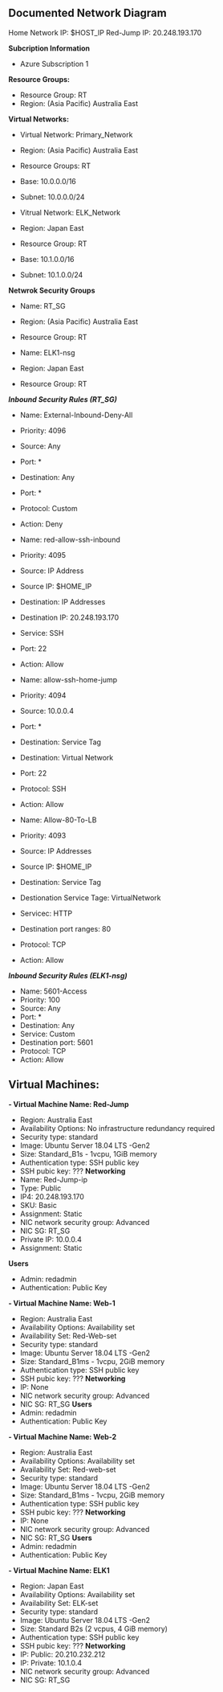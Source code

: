 ## Documented Network Diagram

Home Network IP: $HOST_IP
Red-Jump IP: 20.248.193.170

**Subcription Information**

- Azure Subscription 1

**Resource Groups:**

- Resource Group: RT
- Region: (Asia Pacific) Australia East

**Virtual Networks:**

- Virtual Network: Primary_Network
- Region: (Asia Pacific) Australia East
- Resource Groups: RT
- Base: 10.0.0.0/16
- Subnet: 10.0.0.0/24

- Vitrual Network: ELK_Network
- Region: Japan East
- Resource Group: RT
- Base: 10.1.0.0/16
- Subnet: 10.1.0.0/24

**Netwrok Security Groups**

- Name: RT_SG
- Region: (Asia Pacific) Australia East
- Resource Group: RT

- Name: ELK1-nsg
- Region: Japan East
- Resource Group: RT

***Inbound Security Rules (RT_SG)***

- Name: External-Inbound-Deny-All
- Priority: 4096
- Source: Any
- Port: *
- Destination: Any
- Port: *
- Protocol: Custom
- Action: Deny

- Name: red-allow-ssh-inbound
- Priority: 4095
- Source: IP Address 
- Source IP: $HOME_IP
- Destination: IP Addresses
- Destination IP: 20.248.193.170
- Service: SSH
- Port: 22
- Action: Allow


- Name: allow-ssh-home-jump
- Priority: 4094
- Source: 10.0.0.4
- Port: *
- Destination: Service Tag
- Destination: Virtual Network
- Port: 22
- Protocol: SSH
- Action: Allow

- Name: Allow-80-To-LB
- Priority: 4093
- Source: IP Addresses
- Source IP: $HOME_IP
- Destination: Service Tag
- Destionation Service Tage: VirtualNetwork
- Servicec: HTTP
- Destination port ranges: 80
- Protocol: TCP
- Action: Allow


***Inbound Security Rules (ELK1-nsg)***

- Name: 5601-Access
- Priority: 100
- Source: Any
- Port: *
- Destination: Any
- Service: Custom
- Destination port: 5601
- Protocol: TCP
- Action: Allow



## Virtual Machines:
**- Virtual Machine Name: Red-Jump**
  - Region: Australia East
  - Availability Options: No infrastructure redundancy required
  - Security type: standard
  - Image: Ubuntu Server 18.04 LTS -Gen2
  - Size: Standard_B1s - 1vcpu, 1GiB memory
  - Authentication type: SSH public key
  - SSH pubic key: ???
**Networking**
  - Name: Red-Jump-ip
  - Type: Public
  - IP4: 20.248.193.170
  - SKU: Basic
  - Assignment: Static
  - NIC network security group: Advanced
  - NIC SG: RT_SG
  - Private IP: 10.0.0.4
  - Assignment: Static

**Users**
- Admin: redadmin
- Authentication: Public Key


**- Virtual Machine Name: Web-1**
- Region: Australia East
- Availability Options: Availability set
- Availability Set: Red-Web-set
- Security type: standard
- Image: Ubuntu Server 18.04 LTS -Gen2
- Size: Standard_B1ms - 1vcpu, 2GiB memory
- Authentication type: SSH public key
- SSH pubic key: ???
**Networking**
- IP: None
- NIC network security group: Advanced
- NIC SG: RT_SG
**Users**
- Admin: redadmin
- Authentication: Public Key

**- Virtual Machine Name: Web-2**
- Region: Australia East
- Availability Options: Availability set
- Availability Set: Red-web-set
- Security type: standard
- Image: Ubuntu Server 18.04 LTS -Gen2
- Size: Standard_B1ms - 1vcpu, 2GiB memory
- Authentication type: SSH public key
- SSH pubic key: ???
**Networking**
- IP: None
- NIC network security group: Advanced
- NIC SG: RT_SG
**Users**
- Admin: redadmin
- Authentication: Public Key

**- Virtual Machine Name: ELK1**
- Region: Japan East
- Availability Options: Availability set
- Availability Set: ELK-set
- Security type: standard
- Image: Ubuntu Server 18.04 LTS -Gen2
- Size: Standard B2s (2 vcpus, 4 GiB memory)
- Authentication type: SSH public key
- SSH pubic key: ???
**Networking**
- IP: Public: 20.210.232.212
- IP: Private: 10.1.0.4
- NIC network security group: Advanced
- NIC SG: RT_SG